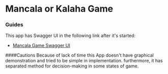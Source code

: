 # Mancala or Kalaha Game

### Guides
This app has Swagger UI in the following link after it's started:

* [Mancala Game Swagger UI](http://localhost:8080/swagger-ui/)

####Cautions
Because of lack of time this App doesn't have graphical demonstration
and tried to be simple in implementation. furthermore, it has separated
method for decision-making in some states of game.